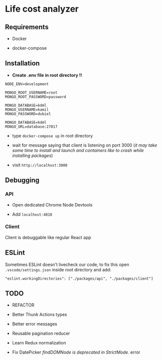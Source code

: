 # Life cost analyzer

## Requirements

- Docker

- docker-compose

## Installation

- **Create .env file in root directory !!**

```
NODE_ENV=development

MONGO_ROOT_USERNAME=root
MONGO_ROOT_PASSWORD=password

MONGO_DATABASE=kdml
MONGO_USERNAME=kamil
MONGO_PASSWORD=dubiel

MONGO_DATABASE=kdml
MONGO_URL=database:27017
```

- type `docker-compose up` in root directory

- wait for message saying that client is listening on port 3000 (*it may take some time to install and launch and containers like to crash while installing packages*)

- visit `http://localhost:3000`

## Debugging

### API

- Open dedicated Chrome Node Devtools

- Add `localhost:4010`

### Client

Client is debuggable like regular React app

## ESLint

Sometimes ESLint doesn't livecheck our code, to fix this open ```.vscode/settings.json``` inside root directory and add:

```
"eslint.workingDirectories": ["./packages/api", "./packages/client"]
```

## TODO

- REFACTOR

- Better Thunk Actions types

- Better error messages

- Reusable pagination reducer

- Learn Redux normalization

- Fix DatePicker *findDOMNode is deprecated in StrictMode.* error